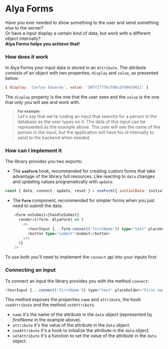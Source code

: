 # Alya Forms

Have you ever needed to show something to the user and send something else to the server?
<br>
Or have a input display a certain kind of data, but work with a different object internally?
<br>
**Alya Forms helps you achieve that!**

### How does it work

In Alya Forms your input data is stored in an ```Attribute```. The attribute consists of an object with two properties, ```display``` and ```value```, as presented below:

```javascript
{ display: 'Carlos Eduardo', value: '507f1f77bcf86cd799439011' } 
```

The ```display``` property is the one that the user sees and the ```value``` is the one that only you will see and work with.

> <sup>**For example:**</sup><br>
> Let's say that we're coding an input that searchs for a person in the database as the user types on it. The data of this input can be represented as the example above. The user will see the name of the person in the input, but the application will have his id internally to send to the backend when needed.


### How can I implement it

The library provides you two exports:

  - The **```useForm```** hook, recommended for creating custom forms that take advantage of the library full resources. Like reacting to ```data``` changes and updating values programatically with ```update```.

  ```javascript
  const { data, connect, update, reset } = useForm({ initialData: initialData })
  ```

  - The **```Form```** component, recommended for simpler forms when you just need to submit the data.

  ```typescript
      <Form onSubmit={handleSubmit}
        render={(form: AlyaForm) => (
          <>
            <YourInput {...form.connect('firstName')} type="text" placeholder="First name"/>
            <button type="submit">Submit</button>
          </>
        )}
      />
  ```

To use both you'll need to implement the ```connect``` api into your inputs first:

### Connecting an input

To connect an input the library provides you with the method ```connect```:

```javascript
<YourInput {...connect('firstName')} type="text" placeholder="First name"/>
```

This method exposes the properties ```name``` and ```attribute```, the hook ```useAttribute``` and the method ```setAttribute```.

- ```name``` it's the name of the attribute in the ```data``` object (represented by *firstName* in the example above).
- ```attribute``` it's the value of the attribute in the ```data``` object.
- ```useAttribute``` it's a hook to initialize the attribute in the ```data``` object.
- ```setAttribute``` it's a function to set the value of the attribute in the ```data``` object.


